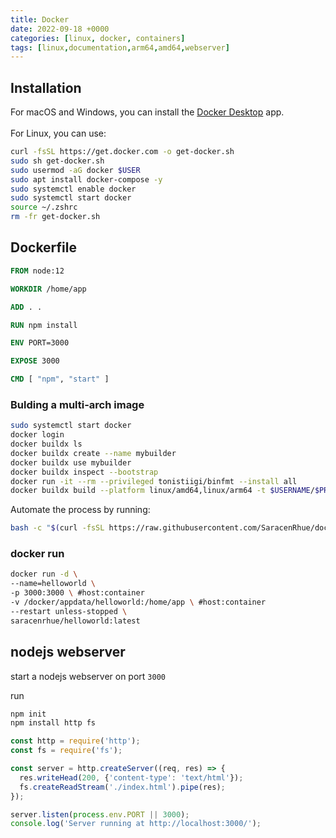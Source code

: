 ```yaml
---
title: Docker
date: 2022-09-18 +0000
categories: [linux, docker, containers]
tags: [linux,documentation,arm64,amd64,webserver]
---
```


## Installation

For macOS and Windows, you can install the [Docker Desktop](https://www.docker.com) app.<br/>
<br/>
For Linux, you can use:

```bash
curl -fsSL https://get.docker.com -o get-docker.sh
sudo sh get-docker.sh
sudo usermod -aG docker $USER
sudo apt install docker-compose -y
sudo systemctl enable docker
sudo systemctl start docker
source ~/.zshrc
rm -fr get-docker.sh
```

## Dockerfile

```dockerfile
FROM node:12

WORKDIR /home/app

ADD . .

RUN npm install

ENV PORT=3000

EXPOSE 3000

CMD [ "npm", "start" ]
```

### Bulding a multi-arch image

```bash
sudo systemctl start docker
docker login
docker buildx ls
docker buildx create --name mybuilder
docker buildx use mybuilder
docker buildx inspect --bootstrap
docker run -it --rm --privileged tonistiigi/binfmt --install all
docker buildx build --platform linux/amd64,linux/arm64 -t $USERNAME/$PROJECTNAME:latest . --push
```

Automate the process by running:

```bash
bash -c "$(curl -fsSL https://raw.githubusercontent.com/SaracenRhue/dockerBuilder/main/start.sh)"
```

### docker run

```bash
docker run -d \
--name=helloworld \
-p 3000:3000 \ #host:container
-v /docker/appdata/helloworld:/home/app \ #host:container
--restart unless-stopped \
saracenrhue/helloworld:latest
```

## nodejs webserver

start a nodejs webserver on port `3000`

run

```bash
npm init
npm install http fs
```

```javascript
const http = require('http');
const fs = require('fs');

const server = http.createServer((req, res) => {
  res.writeHead(200, {'content-type': 'text/html'});
  fs.createReadStream('./index.html').pipe(res);
});

server.listen(process.env.PORT || 3000);
console.log('Server running at http://localhost:3000/');
```
